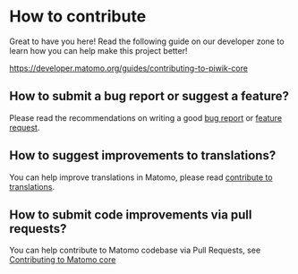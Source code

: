 # How to contribute

Great to have you here! Read the following guide on our developer zone to learn how you can help make this project better!

https://developer.matomo.org/guides/contributing-to-piwik-core

## How to submit a bug report or suggest a feature?
Please read the recommendations on writing a good [bug report](https://developer.matomo.org/guides/core-team-workflow#submitting-a-bug-report) or [feature request](https://developer.matomo.org/guides/core-team-workflow#submitting-a-feature-request).

## How to suggest improvements to translations?

You can help improve translations in Matomo, please read [contribute to translations](https://github.com/matomo-org/matomo/blob/master/lang/README.md).

## How to submit code improvements via pull requests?

You can help contribute to Matomo codebase via Pull Requests, see [Contributing to Matomo core](https://developer.matomo.org/guides/contributing-to-piwik-core)
